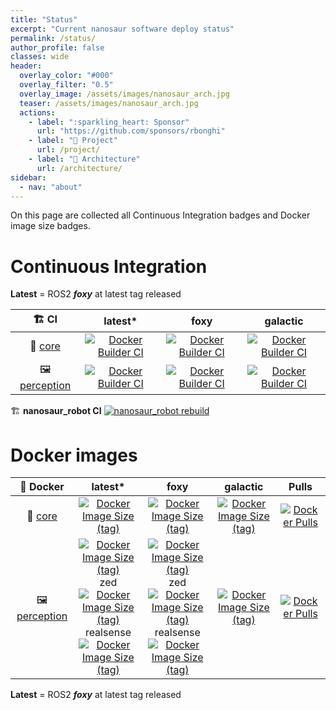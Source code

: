 ```yaml
---
title: "Status"
excerpt: "Current nanosaur software deploy status"
permalink: /status/
author_profile: false
classes: wide
header:
  overlay_color: "#000"
  overlay_filter: "0.5"
  overlay_image: /assets/images/nanosaur_arch.jpg
  teaser: /assets/images/nanosaur_arch.jpg
  actions:
    - label: ":sparkling_heart: Sponsor"
      url: "https://github.com/sponsors/rbonghi"
    - label: "👷 Project"
      url: /project/
    - label: "📐 Architecture"
      url: /architecture/
sidebar:
  - nav: "about"
---
```


On this page are collected all Continuous Integration badges and Docker image size badges.
<!-- CI START -->
# Continuous Integration

**Latest** = ROS2 **_foxy_** at latest tag released

| 🏗️ CI            | latest* | foxy | galactic |
|:-------------:|:-------:|:----:|:--------:|
| 🧠 [core](https://github.com/rnanosaur/nanosaur.git) | [![Docker Builder CI](https://github.com/rnanosaur/nanosaur/actions/workflows/docker-image.yml/badge.svg?branch=master)](https://github.com/rnanosaur/nanosaur/actions/workflows/docker-image.yml) | [![Docker Builder CI](https://github.com/rnanosaur/nanosaur/actions/workflows/docker-image.yml/badge.svg?branch=foxy)](https://github.com/rnanosaur/nanosaur/actions/workflows/docker-image.yml) | [![Docker Builder CI](https://github.com/rnanosaur/nanosaur/actions/workflows/docker-image.yml/badge.svg?branch=galactic)](https://github.com/rnanosaur/nanosaur/actions/workflows/docker-image.yml) |
| 🖼️ [perception](https://github.com/rnanosaur/nanosaur_perception.git)   | [![Docker Builder CI](https://github.com/rnanosaur/nanosaur_perception/actions/workflows/docker-build.yml/badge.svg?branch=main)](https://github.com/rnanosaur/nanosaur_perception/actions/workflows/docker-build.yml) | [![Docker Builder CI](https://github.com/rnanosaur/nanosaur_perception/actions/workflows/docker-build.yml/badge.svg?branch=foxy)](https://github.com/rnanosaur/nanosaur_perception/actions/workflows/docker-build.yml) | [![Docker Builder CI](https://github.com/rnanosaur/nanosaur_perception/actions/workflows/docker-build.yml/badge.svg?branch=galactic)](https://github.com/rnanosaur/nanosaur_perception/actions/workflows/docker-build.yml) |

🏗️ **nanosaur_robot CI** [![nanosaur_robot rebuild](https://github.com/rnanosaur/nanosaur_robot/actions/workflows/root-update.yml/badge.svg)](https://github.com/rnanosaur/nanosaur_robot/actions/workflows/root-update.yml)

# Docker images

| 🐳 Docker        | latest* | foxy | galactic | Pulls |
|:-------------:|:-------:|:----:|:--------:|:-----:|
| 🧠 [core](https://github.com/rnanosaur/nanosaur.git) | [![Docker Image Size (tag)](https://img.shields.io/docker/image-size/nanosaur/nanosaur/latest)](https://hub.docker.com/r/nanosaur/nanosaur) | [![Docker Image Size (tag)](https://img.shields.io/docker/image-size/nanosaur/nanosaur/foxy)](https://hub.docker.com/r/nanosaur/nanosaur) | [![Docker Image Size (tag)](https://img.shields.io/docker/image-size/nanosaur/nanosaur/galactic)](https://hub.docker.com/r/nanosaur/nanosaur) | [![Docker Pulls](https://img.shields.io/docker/pulls/nanosaur/nanosaur)](https://hub.docker.com/r/nanosaur/nanosaur) |
| 🖼️ [perception](https://github.com/rnanosaur/nanosaur_perception.git)    |  [![Docker Image Size (tag)](https://img.shields.io/docker/image-size/nanosaur/perception/latest)](https://hub.docker.com/r/nanosaur/perception) <br/> zed <br/> [![Docker Image Size (tag)](https://img.shields.io/docker/image-size/nanosaur/perception/latest-zed)](https://hub.docker.com/r/nanosaur/perception) <br/> realsense <br/> [![Docker Image Size (tag)](https://img.shields.io/docker/image-size/nanosaur/perception/latest-realsense)](https://hub.docker.com/r/nanosaur/perception) | [![Docker Image Size (tag)](https://img.shields.io/docker/image-size/nanosaur/perception/foxy)](https://hub.docker.com/r/nanosaur/perception) <br/> zed <br/> [![Docker Image Size (tag)](https://img.shields.io/docker/image-size/nanosaur/perception/foxy-zed)](https://hub.docker.com/r/nanosaur/perception) <br/> realsense <br/> [![Docker Image Size (tag)](https://img.shields.io/docker/image-size/nanosaur/perception/foxy-realsense)](https://hub.docker.com/r/nanosaur/perception) | [![Docker Image Size (tag)](https://img.shields.io/docker/image-size/nanosaur/perception/galactic)](https://hub.docker.com/r/nanosaur/perception) | [![Docker Pulls](https://img.shields.io/docker/pulls/nanosaur/perception)](https://hub.docker.com/r/nanosaur/perception) |


**Latest** = ROS2 **_foxy_** at latest tag released
<!-- CI END -->